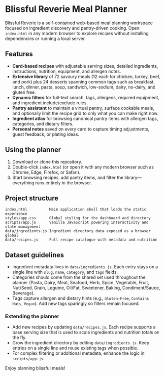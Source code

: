 # Blissful Reverie Meal Planner

Blissful Reverie is a self-contained web-based meal planning workspace focused on ingredient discovery and pantry-driven cooking. Open `index.html` in any modern browser to explore recipes without installing dependencies or running a local server.

## Features

- **Card-based recipes** with adjustable serving sizes, detailed ingredients, instructions, nutrition, equipment, and allergen notes.
- **Extensive library** of 72 savoury meals (12 each for chicken, turkey, beef, and pork) plus 24 desserts spanning common tags such as breakfast, lunch, dinner, pasta, soup, sandwich, low-sodium, dairy, no-dairy, and gluten free.
- **Dynamic filters** for full-text search, tags, allergens, required equipment, and ingredient include/exclude rules.
- **Pantry assistant** to maintain a virtual pantry, surface cookable meals, and optionally limit the recipe grid to only what you can make right now.
- **Ingredient atlas** for browsing canonical pantry items with allergen tags, categories, and dietary filters.
- **Personal notes** saved on every card to capture timing adjustments, guest feedback, or plating ideas.

## Using the planner

1. Download or clone this repository.
2. Double-click `index.html` (or open it with any modern browser such as Chrome, Edge, Firefox, or Safari).
3. Start browsing recipes, add pantry items, and filter the library—everything runs entirely in the browser.

## Project structure

```
index.html          Main application shell that loads the static experience
styles/app.css      Global styling for the dashboard and directory
scripts/app.js      Vanilla JavaScript powering interactivity and state management
data/ingredients.js Ingredient directory data exposed as a browser global
data/recipes.js     Full recipe catalogue with metadata and nutrition
```

## Dataset guidelines

- Ingredient metadata lives in `data/ingredients.js`. Each entry stays on a single line with `slug`, `name`, `category`, and `tags` fields.
- Categories should come from the shared set used throughout the planner (Pasta, Dairy, Meat, Seafood, Herb, Spice, Vegetable, Fruit, Nut/Seed, Grain, Legume, Oil/Fat, Sweetener, Baking, Condiment/Sauce, Beverage).
- Tags capture allergen and dietary hints (e.g., `Gluten-Free`, `Contains Nuts`, `Vegan`). Add new tags sparingly so filters remain focused.

### Extending the planner

- Add new recipes by updating `data/recipes.js`. Each recipe supports a base serving size that is used to scale ingredients and nutrition totals on the fly.
- Grow the ingredient directory by editing `data/ingredients.js`. Keep entries on a single line and reuse existing tags when possible.
- For complex filtering or additional metadata, enhance the logic in `scripts/app.js`.

Enjoy planning blissful meals!